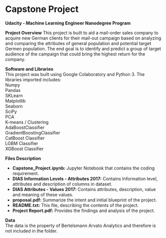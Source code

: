 # Capstone Project  
**Udacity - Machine Learning Engineer Nanodegree Program**

**Project Overview**
This project is built to aid a mail-order sales company to acquire new German clients for their mail-out campaign based on analyzing and comparing the attributes of general population and potential target Germen population. The end goal is to identify and predict a group of target audience of the campaign that could bring the highest return for the company. 

**Software and Libraries**  
This project was built using Google Colaboratory and Python 3. The libraries imported includes:  
Numpy  
Pandas   
SKLearn   
Matplotlib   
Seaborn  
SciPy  
PCA  
K-means / Clustering  
AdaBoostClassifier  
GradientBoostingClassifier  
CatBoost Classifier  
LGBM Classifier  
XGBoost Classifier  

**Files Description**  
* **Capstone_Project.ipynb:** Jupyter Notebook that contains the coding requirement.  
* **DIAS Information Levels - Attributes 2017:** Contains Information level, attributes and description of columns in dataset.  
* **DIAS Attributes - Values 2017:** Contains attributes, description, value and meaning of these values.  
* **proposal.pdf:** Summarize the intent and initial blueprint of the project.  
* **README.txt:** This file, describing the contents of the project.  
* **Project Report.pdf:** Provides the findings and analysis of the project.  


**Data**  
The data is the property of Bertelsmann Arvato Analytics and therefore is not included in the folder.
